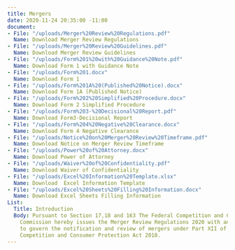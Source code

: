 ```yaml
---
title: Mergers
date: 2020-11-24 20:35:00 -11:00
document:
- File: "/uploads/Merger%20Review%20Regulations.pdf"
  Name: Download Merger Review Regulations
- File: "/uploads/Merger%20Review%20Guidelines.pdf"
  Name: Download Merger Review Guidelines
- File: "/uploads/Form%201%20with%20Guidance%20Note.pdf"
  Name: Download Form 1 with Guidance Note
- File: "/uploads/Form%201.docx"
  Name: Download Form 1
- File: "/uploads/Form%201A%20(Published%20Notice).docx"
  Name: Download Form 1A (Published Notice)
- File: "/uploads/Form%202%20Simplified%20Procedure.docx"
  Name: Download Form 2 Simplified Procedure
- File: "/uploads/Form%203-%20Decisional%20Report.pdf"
  Name: Download Form3-Decisional Report
- File: "/uploads/Form%204%20Negative%20Clearance.docx"
  Name: Download Form 4 Negative Clearance
- File: "/uploads/Notice%20on%20Merger%20Review%20Timeframe.pdf"
  Name: Download Notice on Merger Review Timeframe
- File: "/uploads/Power%20of%20Attorney.docx"
  Name: Download Power of Attorney
- File: "/uploads/Waiver%20of%20Confidentiality.pdf"
  Name: Download Waiver of Confidentiality
- File: "/uploads/Excel%20Information%20Template.xlsx"
  Name: Download  Excel Information Template
- File: "/uploads/Excel%20Sheets%20Filling%20Information.docx"
  Name: Download Excel Sheets Filling Information
List:
  Title: Introduction
  Body: Pursuant to Section 17,18 and 163 The Federal Competition and Consumer Protection
    Commission hereby issues the Merger Review Regulations 2020 with ancillary instruments
    to govern the notification and review of mergers under Part XII of the Federal
    Competition and Consumer Protection Act 2018.
---
```


